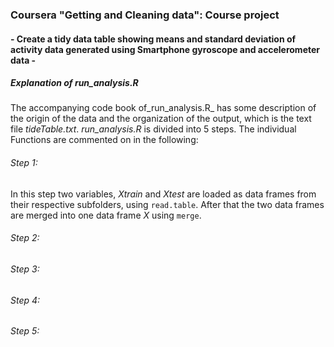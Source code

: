 ### Coursera "Getting and Cleaning data": Course project
#### - Create a tidy data table showing means and standard deviation of activity data generated using Smartphone gyroscope and accelerometer data -

##### Explanation of _run\_analysis.R_
The accompanying code book of_run\_analysis.R_ has some description of the origin of the data and the organization of the output, which is the text file _tideTable.txt_. _run\_analysis.R_ is divided into 5 steps. The individual Functions are commented on in the following:

###### Step 1:
In this step two variables, _Xtrain_ and _Xtest_ are loaded as data frames from their respective subfolders, using `read.table`. After that the two data frames are merged into one data frame _X_ using `merge`.

###### Step 2:


###### Step 3:


###### Step 4:


###### Step 5:
